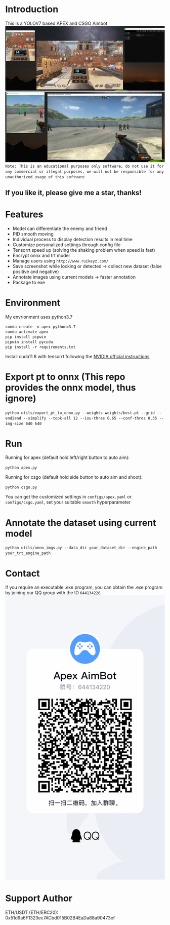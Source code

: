 

# Introduction
This is a YOLOV7 based APEX and CSGO Aimbot
![apex](sample/apex.jpg)
![csgo](sample/csgo.jpg)
`Note: This is an educational purposes only software, do not use it for any commercial or illegal purposes, we will not be responsible for any unauthorized usage of this software` 

## If you like it, please give me a star, thanks!

# Features
- Model can differentiate the enemy and friend
- PID smooth moving
- Individual process to display detection results in real time
- Customize personalized settings through config file
- Tensorrt speed up (solving the shaking problem when speed is fast)
- Encrypt onnx and trt model
- Manage users using `http://www.ruikeyz.com/`
- Save screenshot while locking or detected -> collect new dataset (false positive and negative)
- Annotate images using current models -> faster annotation
- Package to exe

# Environment
My envrionment uses python3.7
```
conda create -n apex python=3.7
conda activate apex
pip install pipwin
pipwin install pycuda
pip install -r requirements.txt
```
Install cuda11.8 with tensorrt following the [NVIDIA official instructions](https://docs.nvidia.com/deeplearning/tensorrt/install-guide/index.html)

# Export pt to onnx (This repo provides the onnx model, thus ignore)
`python utils/export_pt_to_onnx.py --weights weights/best.pt --grid --end2end --simplify --topk-all 12 --iou-thres 0.65 --conf-thres 0.35 --img-size 640 640`

# Run 
Running for apex (default hold left/right button to auto aim):

`python apex.py`

Running for csgo (default hold side button to auto aim and shoot):

`python csgo.py`

You can get the customized settings in `configs/apex.yaml` or `configs/csgo.yaml`, set your suitable `smooth` hyperparameter

# Annotate the dataset using current model
`python utils/anno_imgs.py --data_dir your_dataset_dir --engine_path your_trt_engine_path`

# Contact

If you require an executable .exe program, you can obtain the .exe program by joining our QQ group with the ID `644134220`. ![qq_group](sample/qq_group.jpg)

# Support Author

ETH/USDT (ETH/ERC20): 0x51d9a6F1323ec7ACbd015B02B4EaDa88a90473ef